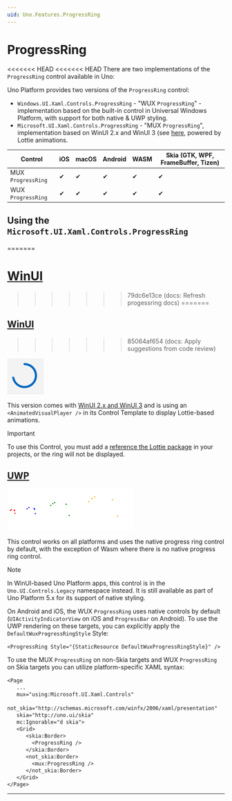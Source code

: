 ```yaml
---
uid: Uno.Features.ProgressRing
---
```


# ProgressRing

<<<<<<< HEAD
<<<<<<< HEAD
There are two implementations of the `ProgressRing` control available in Uno:

Uno Platform provides two versions of the `ProgressRing` control:

* `Windows.UI.Xaml.Controls.ProgressRing` - "WUX `ProgressRing`" - implementation based on the built-in control in Universal Windows Platform, with support for both native & UWP styling.
* `Microsoft.UI.Xaml.Controls.ProgressRing` - "MUX `ProgressRing`", implementation based on WinUI 2.x and WinUI 3 (see [here](https://github.com/microsoft/microsoft-ui-xaml/tree/main/dev/ProgressRing),  powered by Lottie animations.

| Control            | iOS | macOS | Android | WASM | Skia (GTK, WPF, FrameBuffer, Tizen) |
|--------------------|-----|-------|---------|------|-------------------------------------|
| MUX `ProgressRing` | ✔   | ✔     | ✔       | ✔    | ✔                                   |
| WUX `ProgressRing` | ✔   | ✔     | ✔       | ✔    | ✔                                   |

## Using the `Microsoft.UI.Xaml.Controls.ProgressRing`
=======
# [**WinUI**](#tab/winui)
>>>>>>> 79dc6e13ce (docs: Refresh progessring docs)
=======
## [**WinUI**](#tab/winui)
>>>>>>> 85064af654 (docs: Apply suggestions from code review)

![MUX `ProgressRing`](../Assets/features/progressring/muxprogressring.png)

This version comes with [WinUI 2.x and WinUI 3](https://learn.microsoft.com/windows/apps/winui/winui2/release-notes/winui-2.4#progressring) and is using an `<AnimatedVisualPlayer />` in its Control Template to display Lottie-based animations.

> [!IMPORTANT]
> To use this Control, you must add a [reference the Lottie package](xref:Uno.Features.Lottie) in your projects, or the ring will not be displayed.

## [**UWP**](#tab/uwp)

![WUX `ProgressRing`](../Assets/features/progressring/wuxprogressring.png)

This control works on all platforms and uses the native progress ring control by default, with the exception of Wasm where there is no native progress ring control.

> [!NOTE]
> In WinUI-based Uno Platform apps, this control is in the `Uno.UI.Controls.Legacy` namespace instead. It is still available as part of Uno Platform 5.x for its support of native styling.

On Android and iOS, the WUX `ProgressRing` uses native controls by default (`UIActivityIndicatorView` on iOS and `ProgressBar` on Android). To use the UWP rendering on these targets, you can explicitly apply the `DefaultWuxProgressRingStyle` Style:

```xaml
<ProgressRing Style="{StaticResource DefaultWuxProgressRingStyle}" />
```

To use the MUX `ProgressRing` on non-Skia targets and WUX `ProgressRing` on Skia targets you can utilize platform-specific XAML syntax:

```xaml
<Page
   ...
   mux="using:Microsoft.UI.Xaml.Controls"
   not_skia="http://schemas.microsoft.com/winfx/2006/xaml/presentation"
   skia="http://uno.ui/skia"
   mc:Ignorable="d skia">
   <Grid>
      <skia:Border>
        <ProgressRing />
      </skia:Border>
      <not_skia:Border>
        <mux:ProgressRing />
      </not_skia:Border>
   </Grid>
</Page>
```

*** 



